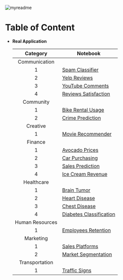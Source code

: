 ![myreadme](https://user-images.githubusercontent.com/70707092/95544092-d0b72880-09bf-11eb-90f7-bdca493307f7.png)

# Table of Content

- **Real Application**

  
  | Category | Notebook |
  |:-:|-|
  |Communication |  |
  | 1 | [Spam Classifier](https://github.com/mareksturek/real-application/blob/main/notebooks/communication_spam_classifier.ipynb) |
  | 2 | [Yelp Reviews](https://github.com/mareksturek/real-application/blob/main/notebooks/communication_yelp_reviews.ipynb) |
  | 3 | [YouTube Comments](https://github.com/mareksturek/real-application/blob/main/notebooks/communication_youtube_comments.ipynb) |
  | 4 | [Reviews Satisfaction](https://github.com/mareksturek/real-application/blob/main/notebooks/communication_reviews_satisfaction.ipynb) |
  | Community |  |
  | 1 | [Bike Rental Usage](https://github.com/mareksturek/real-application/blob/main/notebooks/community_bike_rental_usage.ipynb) |
  | 2 | [Crime Prediction](https://github.com/mareksturek/real-application/blob/main/notebooks/community_crime_prediction.ipynb) |
  | Creative |  |
  | 1 | [Movie Recommender](https://github.com/mareksturek/real-application/blob/main/notebooks/creative_movie_recommender.ipynb) |
  | Finance |  |
  | 1 | [Avocado Prices](https://github.com/mareksturek/real-application/blob/main/notebooks/finance_avocado_prices.ipynb) |
  | 2 | [Car Purchasing](https://github.com/mareksturek/real-application/blob/main/notebooks/finance_car_purchasing.ipynb) |
  | 3 | [Sales Prediction](https://github.com/mareksturek/real-application/blob/main/notebooks/finance_sales_prediction.ipynb) |
  | 4 | [Ice Cream Revenue](https://github.com/mareksturek/real-application/blob/main/notebooks/finance_daily_revenue_ice_cream.ipynb) |
  | Healthcare |  |
  | 1 | [Brain Tumor](https://github.com/mareksturek/real-application/blob/main/notebooks/healthcare_brain_tumor.ipynb) |
  | 2 | [Heart Disease](https://github.com/mareksturek/real-application/blob/main/notebooks/healthcare_heart_disease.ipynb) |
  | 3 | [Chest Disease](https://github.com/mareksturek/real-application/blob/main/notebooks/healthcare_chest_disease.ipynb) |
  | 4 | [Diabetes Classification](https://github.com/mareksturek/real-application/blob/main/notebooks/healthcare_diabetes_classification.ipynb) |
  | Human Resources |  |
  | 1 | [Employees Retention](https://github.com/mareksturek/real-application/blob/main/notebooks/hr_employees_retention.ipynb) |
  | Marketing |  |
  | 1 | [Sales Platforms](https://github.com/mareksturek/real-application/blob/main/notebooks/marketing_sales_platforms.ipynb) |
  | 2 | [Market Segmentation](https://github.com/mareksturek/real-application/blob/main/notebooks/marketing_market_segmentation.ipynb) |
  | Transportation |  |
  | 1 | [Traffic Signs](https://github.com/mareksturek/real-application/blob/main/notebooks/transportation_traffic_signs.ipynb) | |

                
         
    
  
         
                
         
    

                
         
         
    

        
         
         
    
